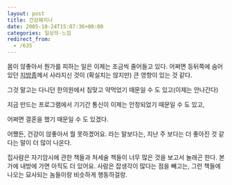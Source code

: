```yaml
---
layout: post
title: 건강해지나
date: 2005-10-24T15:07:36+00:00
categories: 일상의-느낌
redirect_from:
  - /635
---
```


몸이 않좋아서 뭔가를 피하는 일은 이제는 조금씩 줄어들고 있다. 어쩌면 등뒤쪽에 숨어있던 <a href="/789" target="aa">지방종</a>께서 사라지신 것이 (확실치는 않지만) 큰 영향이 있는 것 같다.

그것 말고는 다니던 한의원에서 침맞고 약먹었기 때문일 수 도 있고(이제는 안나간다)

지금 만드는 프로그램에서 기기간 통신이 이제는 안정되었기 때문일 수 도 있고,

어쩌면 결혼을 했기 때문일 수 도 있겠다.

어쨌든, 건강이 않좋아서 뭘 못하겠어요. 라는 말보다는, 지난 주 보다는 더 좋아진 것 같다는 말이 더 많이 나온다.

집사람은 자기암시에 관한 책들과 처세술 책들이 너무 많은 것을 보고서 놀래곤 한다. 본가에 내방에 가면 아직도 더 있어요. 사람은 잡생각이 많다는 점을 빼고는, 그런 책들에 나오는 묘사되는 놈들이랑 비슷하게 행동하걸랑.
<div id=comments>
</div>
